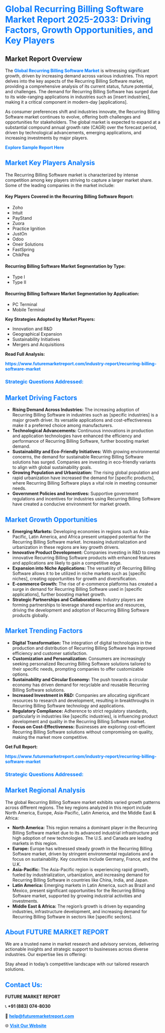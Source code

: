 <h1 style="color: #007BFF;">Global Recurring Billing Software Market Report 2025-2033: Driving Factors, Growth Opportunities, and Key Players</h1>

<section id="overview">
<h2>Market Report Overview</h2>
<p>The <a href="https://www.futuremarketreport.com/industry-report/recurring-billing-software-market" style="color: #007BFF; text-decoration: none;"><strong>Global Recurring Billing Software Market</strong></a> is witnessing significant growth, driven by increasing demand across various industries. This report delves into the key aspects of the Recurring Billing Software market, providing a comprehensive analysis of its current status, future potential, and challenges. The demand for Recurring Billing Software has surged due to its wide-ranging applications in industries such as [insert industries], making it a critical component in modern-day [applications].</p>
<p>As consumer preferences shift and industries innovate, the Recurring Billing Software market continues to evolve, offering both challenges and opportunities for stakeholders. The global market is expected to expand at a substantial compound annual growth rate (CAGR) over the forecast period, driven by technological advancements, emerging applications, and increasing investments by major players.</p>
</section>

<section id="overview">
<p><a href="https://www.futuremarketreport.com/request-sample/reportId=101142" style="color: #007BFF; text-decoration: none;"><strong>Explore Sample Report Here</strong></a></p>
</section>

<section id="key-players">
<h2 style="color: #007BFF;">Market Key Players Analysis</h2>
<p>The Recurring Billing Software market is characterized by intense competition among key players striving to capture a larger market share. Some of the leading companies in the market include:</p>
<h4>Key Players Covered in the Recurring Billing Software Report:</h4>
<ul><li>Zoho</li><li>Intuit</li><li>PayStand</li><li>Zuora</li><li>Practice Ignition</li><li>JustOn</li><li>Odoo</li><li>Oneir Solutions</li><li>FastSpring</li><li>ChikPea</li></ul>
<h4>Recurring Billing Software Market Segmentation by Type:</h4>
<ul><li>Type I</li><li>Type II</li></ul>

<h4>Recurring Billing Software Market Segmentation by Application:</h4>
<ul><li>PC Terminal</li><li>Mobile Terminal</li></ul>
<p><strong>Key Strategies Adopted by Market Players:</strong></p>
<ul>
<li>Innovation and R&D</li>
<li>Geographical Expansion</li>
<li>Sustainability Initiatives</li>
<li>Mergers and Acquisitions</li>
</ul>
</section>

<section>
<p><strong>Read Full Analysis: </strong></p><a href="https://www.futuremarketreport.com/industry-report/recurring-billing-software-market" style="color: #007BFF; text-decoration: none;"><strong>https://www.futuremarketreport.com/industry-report/recurring-billing-software-market</strong></a>
<h3 style="color: #007BFF;">Strategic Questions Addressed:</h3>
</section>

<section id="driving-factors">
<h2 style="color: #007BFF;">Market Driving Factors</h2>
<ul>
<li><strong>Rising Demand Across Industries:</strong> The increasing adoption of Recurring Billing Software in industries such as [specific industries] is a major growth driver. Its versatile applications and cost-effectiveness make it a preferred choice among manufacturers.</li>
<li><strong>Technological Advancements:</strong> Continuous innovations in production and application technologies have enhanced the efficiency and performance of Recurring Billing Software, further boosting market demand.</li>
<li><strong>Sustainability and Eco-Friendly Initiatives:</strong> With growing environmental concerns, the demand for sustainable Recurring Billing Software solutions has surged. Companies are investing in eco-friendly variants to align with global sustainability goals.</li>
<li><strong>Growing Population and Urbanization:</strong> The rising global population and rapid urbanization have increased the demand for [specific products], where Recurring Billing Software plays a vital role in meeting consumer needs.</li>
<li><strong>Government Policies and Incentives:</strong> Supportive government regulations and incentives for industries using Recurring Billing Software have created a conducive environment for market growth.</li>
</ul>
</section>

<section id="growth-opportunities">
<h2 style="color: #007BFF;">Market Growth Opportunities</h2>
<ul>
<li><strong>Emerging Markets:</strong> Developing economies in regions such as Asia-Pacific, Latin America, and Africa present untapped potential for the Recurring Billing Software market. Increasing industrialization and urbanization in these regions are key growth drivers.</li>
<li><strong>Innovative Product Development:</strong> Companies investing in R&D to create innovative Recurring Billing Software products with enhanced features and applications are likely to gain a competitive edge.</li>
<li><strong>Expansion into Niche Applications:</strong> The versatility of Recurring Billing Software allows it to be utilized in niche markets such as [specific niches], creating opportunities for growth and diversification.</li>
<li><strong>E-commerce Growth:</strong> The rise of e-commerce platforms has created a surge in demand for Recurring Billing Software used in [specific applications], further boosting market growth.</li>
<li><strong>Strategic Partnerships and Collaborations:</strong> Industry players are forming partnerships to leverage shared expertise and resources, driving the development and adoption of Recurring Billing Software products globally.</li>
</ul>
</section>

<section id="trending-factors">
<h2 style="color: #007BFF;">Market Trending Factors</h2>
<ul>
<li><strong>Digital Transformation:</strong> The integration of digital technologies in the production and distribution of Recurring Billing Software has improved efficiency and customer satisfaction.</li>
<li><strong>Customization and Personalization:</strong> Consumers are increasingly seeking personalized Recurring Billing Software solutions tailored to their specific needs, prompting companies to offer customizable options.</li>
<li><strong>Sustainability and Circular Economy:</strong> The push towards a circular economy has driven demand for recyclable and reusable Recurring Billing Software solutions.</li>
<li><strong>Increased Investment in R&D:</strong> Companies are allocating significant resources to research and development, resulting in breakthroughs in Recurring Billing Software technology and applications.</li>
<li><strong>Regulatory Compliance:</strong> Adherence to strict regulatory standards, particularly in industries like [specific industries], is influencing product development and quality in the Recurring Billing Software market.</li>
<li><strong>Focus on Cost-Effectiveness:</strong> Businesses are exploring cost-efficient Recurring Billing Software solutions without compromising on quality, making the market more competitive.</li>
</ul>
</section>

<section>
<p><strong>Get Full Report: </strong></p><a href="https://www.futuremarketreport.com/industry-report/recurring-billing-software-market" style="color: #007BFF; text-decoration: none;"><strong>https://www.futuremarketreport.com/industry-report/recurring-billing-software-market</strong></a>
<h3 style="color: #007BFF;">Strategic Questions Addressed:</h3>
</section>


<section id="regional-analysis">
<h2 style="color: #007BFF;">Market Regional Analysis</h2>
<p>The global Recurring Billing Software market exhibits varied growth patterns across different regions. The key regions analyzed in this report include North America, Europe, Asia-Pacific, Latin America, and the Middle East & Africa:</p>
<ul>
<li><strong>North America:</strong> This region remains a dominant player in the Recurring Billing Software market due to its advanced industrial infrastructure and high adoption of new technologies. The U.S. and Canada are leading markets in this region.</li>
<li><strong>Europe:</strong> Europe has witnessed steady growth in the Recurring Billing Software market, driven by stringent environmental regulations and a focus on sustainability. Key countries include Germany, France, and the U.K.</li>
<li><strong>Asia-Pacific:</strong> The Asia-Pacific region is experiencing rapid growth, fueled by industrialization, urbanization, and increasing demand for Recurring Billing Software in countries like China, India, and Japan.</li>
<li><strong>Latin America:</strong> Emerging markets in Latin America, such as Brazil and Mexico, present significant opportunities for the Recurring Billing Software market, supported by growing industrial activities and investments.</li>
<li><strong>Middle East & Africa:</strong> The region’s growth is driven by expanding industries, infrastructure development, and increasing demand for Recurring Billing Software in sectors like [specific sectors].</li>
</ul>
</section>

<footer>
<h2 style="color: #007BFF;">About FUTURE MARKET REPORT</h2>
<p>We are a trusted name in market research and advisory services, delivering actionable insights and strategic support to businesses across diverse industries. Our expertise lies in offering:</p>

<p>Stay ahead in today’s competitive landscape with our tailored research solutions.</p>

<h2 style="color: #007BFF;">Contact Us:</h2>
<p><strong>FUTURE MARKET REPORT</strong></p>
<p>📞 <strong>+91 (883) 074-8030</strong></p>
<p>📧 <strong><a href="mailto:help@futuremarketreport.com" style="color: #007BFF;">help@futuremarketreport.com</a></strong></p>
<p>🌐 <strong><a href="https://www.futuremarketreport.com/" style="color: #007BFF;">Visit Our Website</a></strong></p>
</footer>